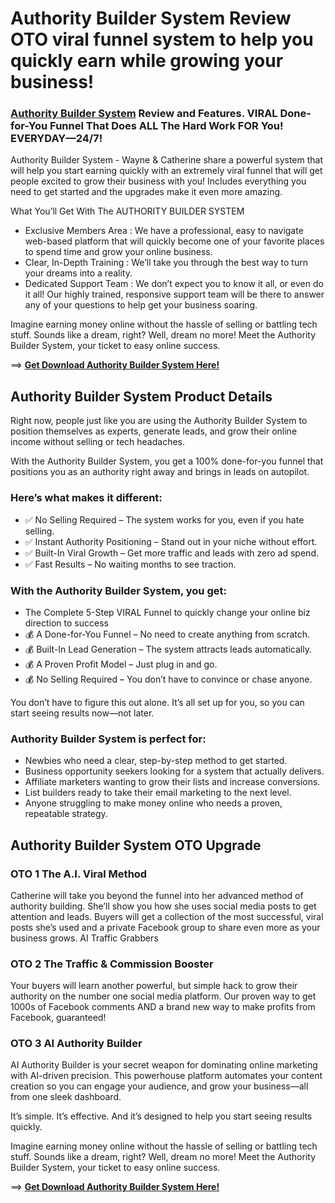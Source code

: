 # Authority Builder System Review OTO viral funnel system to help you quickly earn while growing your business! 

### [Authority Builder System](https://jvupsell.com/2025/02/authority-builder-system-review/) Review and Features. VIRAL Done-for-You Funnel That Does ALL The Hard Work FOR You! EVERYDAY—24/7!

Authority Builder System - Wayne & Catherine share a powerful system that will help you start earning quickly with an extremely viral funnel that will get people excited to grow their business with you! Includes everything you need to get started and the upgrades make it even more amazing.

What You’ll Get With The AUTHORITY BUILDER SYSTEM

- Exclusive Members Area : We have a professional, easy to navigate web-based platform that will quickly become one of your favorite places to spend time and grow your online business.
- Clear, In-Depth Training : We’ll take you through the best way to turn your dreams into a reality.
- Dedicated Support Team : We don’t expect you to know it all, or even do it all! Our highly trained, responsive support team will be there to answer any of your questions to help get your business soaring.

Imagine earning money online without the hassle of selling or battling tech stuff. Sounds like a dream, right? Well, dream no more! Meet the Authority Builder System, your ticket to easy online success.

==> [**Get Download Authority Builder System Here!**](https://warriorplus.com/o2/a/xlj4dy1/0)


## Authority Builder System Product Details
Right now, people just like you are using the Authority Builder System to position themselves as experts, generate leads, and grow their online income without selling or tech headaches.

With the Authority Builder System, you get a 100% done-for-you funnel that positions you as an authority right away and brings in leads on autopilot.

### Here’s what makes it different:
- ✅ No Selling Required – The system works for you, even if you hate selling.
- ✅ Instant Authority Positioning – Stand out in your niche without effort.
- ✅ Built-In Viral Growth – Get more traffic and leads with zero ad spend.
- ✅ Fast Results – No waiting months to see traction.

### With the Authority Builder System, you get:
- The Complete 5-Step VIRAL Funnel to quickly change your online biz direction to success
- 💰 A Done-for-You Funnel – No need to create anything from scratch.
- 💰 Built-In Lead Generation – The system attracts leads automatically.
- 💰 A Proven Profit Model – Just plug in and go.
- 💰 No Selling Required – You don’t have to convince or chase anyone.

You don’t have to figure this out alone. It’s all set up for you, so you can start seeing results now—not later.

### Authority Builder System is perfect for:
- Newbies who need a clear, step-by-step method to get started.
- Business opportunity seekers looking for a system that actually delivers.
- Affiliate marketers wanting to grow their lists and increase conversions.
- List builders ready to take their email marketing to the next level.
- Anyone struggling to make money online who needs a proven, repeatable strategy.

## Authority Builder System OTO Upgrade

### OTO 1 The A.I. Viral Method 
Catherine will take you beyond the funnel into her advanced method of authority building. She’ll show you how she uses social media posts to get attention and leads. Buyers will get a collection of the most successful, viral posts she’s used and a private Facebook group to share even more as your business grows. AI Traffic Grabbers 

### OTO 2 The Traffic & Commission Booster
Your buyers will learn another powerful, but simple hack to grow their authority on the number one social media platform. Our proven way to get 1000s of Facebook comments AND a brand new way to make profits from Facebook, guaranteed!

### OTO 3 AI Authority Builder
AI Authority Builder is your secret weapon for dominating online marketing with AI-driven precision. This powerhouse platform automates your content creation so you can engage your audience, and grow your business—all from one sleek dashboard.


It’s simple. It’s effective. And it’s designed to help you start seeing results quickly. 

Imagine earning money online without the hassle of selling or battling tech stuff. Sounds like a dream, right? Well, dream no more! Meet the Authority Builder System, your ticket to easy online success.

==> [**Get Download Authority Builder System Here!**](https://warriorplus.com/o2/a/xlj4dy1/0)


